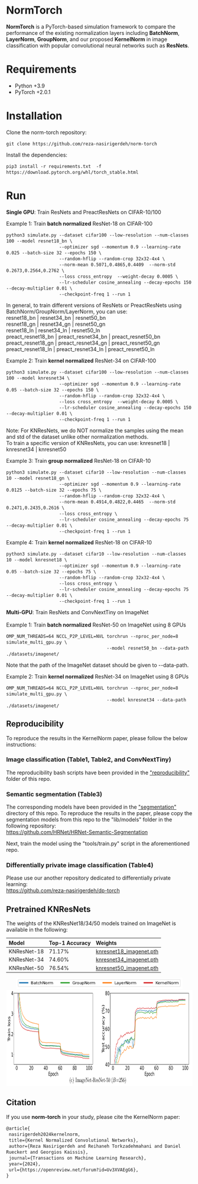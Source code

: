 # NormTorch
**NormTorch** is a PyTorch-based simulation framework to compare the performance of the existing 
normalization layers including **BatchNorm**, **LayerNorm**, **GroupNorm**, and our proposed **KernelNorm** in
image classification with popular convolutional neural networks such as **ResNets**.

# Requirements
- Python +3.9
- PyTorch +2.0.1

# Installation
Clone the norm-torch repository:
```
git clone https://github.com/reza-nasirigerdeh/norm-torch
```
Install the dependencies:
```
pip3 install -r requirements.txt  -f https://download.pytorch.org/whl/torch_stable.html
```

# Run
**Single GPU**: Train ResNets and PreactResNets on CIFAR-10/100 

Example 1: Train **batch normalized** ResNet-18 on CIFAR-100
```
python3 simulate.py --dataset cifar100 --low-resolution --num-classes 100 --model resnet18_bn \
                    --optimizer sgd --momentum 0.9 --learning-rate 0.025 --batch-size 32 --epochs 150 \
                    --random-hflip --random-crop 32x32-4x4 \
                    --norm-mean 0.5071,0.4865,0.4409  --norm-std 0.2673,0.2564,0.2762 \
                    --loss cross_entropy  --weight-decay 0.0005 \
                    --lr-scheduler cosine_annealing --decay-epochs 150 --decay-multiplier 0.01 \
                    --checkpoint-freq 1 --run 1
```
In general, to train different versions of ResNets or PreactResNets using BatchNorm/GroupNorm/LayerNorm, you can use: </br>
resnet18_bn | resnet34_bn | resnet50_bn </br>
resnet18_gn | resnet34_gn | resnet50_gn </br>
resnet18_ln | resnet34_ln | resnet50_ln </br>
preact_resnet18_bn | preact_resnet34_bn | preact_resnet50_bn </br>
preact_resnet18_gn | preact_resnet34_gn | preact_resnet50_gn </br>
preact_resnet18_ln | preact_resnet34_ln | preact_resnet50_ln </br>

Example 2: Train **kernel normalized** ResNet-34 on CIFAR-100
```
python3 simulate.py --dataset cifar100 --low-resolution --num-classes 100 --model knresnet34 \
                    --optimizer sgd --momentum 0.9 --learning-rate 0.05 --batch-size 32 --epochs 150 \
                    --random-hflip --random-crop 32x32-4x4 \
                    --loss cross_entropy  --weight-decay 0.0005 \
                    --lr-scheduler cosine_annealing --decay-epochs 150 --decay-multiplier 0.01 \
                    --checkpoint-freq 1 --run 1
```
Note: For KNResNets, we do NOT normalize the samples using the mean and std of the dataset unlike other normalization methods. </br>
To train a specific version of KNResNets, you can use: knresnet18 | knresnet34 | knresnet50 

Example 3: Train **group normalized** ResNet-18 on CIFAR-10
```
python3 simulate.py --dataset cifar10 --low-resolution --num-classes 10 --model resnet18_gn \
                    --optimizer sgd --momentum 0.9 --learning-rate 0.0125 --batch-size 32 --epochs 75 \
                    --random-hflip --random-crop 32x32-4x4 \
                    --norm-mean 0.4914,0.4822,0.4465  --norm-std 0.2471,0.2435,0.2616 \
                    --loss cross_entropy \
                    --lr-scheduler cosine_annealing --decay-epochs 75 --decay-multiplier 0.01 \
                    --checkpoint-freq 1 --run 1
```

Example 4: Train **kernel normalized** ResNet-18 on CIFAR-10
```
python3 simulate.py --dataset cifar10 --low-resolution --num-classes 10 --model knresnet18 \
                    --optimizer sgd --momentum 0.9 --learning-rate 0.05 --batch-size 32 --epochs 75 \
                    --random-hflip --random-crop 32x32-4x4 \
                    --loss cross_entropy \
                    --lr-scheduler cosine_annealing --decay-epochs 75 --decay-multiplier 0.01 \
                    --checkpoint-freq 1 --run 1
```

**Multi-GPU**: Train ResNets and ConvNextTiny on ImageNet <br /> <br />
Example 1: Train **batch normalized** ResNet-50 on ImageNet using 8 GPUs
```
OMP_NUM_THREADS=64 NCCL_P2P_LEVEL=NVL torchrun --nproc_per_node=8 simulate_multi_gpu.py \
                                      --model resnet50_bn --data-path ./datasets/imagenet/
```
Note that the path of the ImageNet dataset should be given to --data-path. <br />

Example 2: Train **kernel normalized** ResNet-34 on ImageNet using 8 GPUs
```
OMP_NUM_THREADS=64 NCCL_P2P_LEVEL=NVL torchrun --nproc_per_node=8 simulate_multi_gpu.py \
                                      --model knresnet34 --data-path ./datasets/imagenet/
```

## Reproducibility
To reproduce the results in the KernelNorm paper, please follow the below instructions: </br >
### Image classification (Table1, Table2, and ConvNextTiny)
The reproducibility bash scripts have been provided in the ["reproducibility"](reproducibility) folder of this repo.

### Semantic segmentation (Table3)
The corresponding models have been provided in the ["segmentation"](models/segmentation) directory of this repo.
To reproduce the results in the paper, please copy the segmentation models from this repo to the "lib/models" folder in the following repository: </br >
https://github.com/HRNet/HRNet-Semantic-Segmentation

Next, train the model using the "tools/train.py" script in the aforementioned repo. 

### Differentially private image classification (Table4)
Please use our another repository dedicated to differentially private learning: </br >
https://github.com/reza-nasirigerdeh/dp-torch

## Pretrained KNResNets
The weights of the KNResNet18/34/50 models trained on ImageNet is available in the following: </br >

| Model                    | Top-1 Accuracy | Weights                                                                                                       |
|:-------------------------|:---------------|:--------------------------------------------------------------------------------------------------------------|
| KNResNet-18             | 71.17%         | [knresnet18_imagenet.pth](https://drive.google.com/file/d/1oU4IGxErW4l-oqY6vn8V1DL0dBMt1KUO/view?usp=sharing) |
| KNResNet-34             | 74.60%         | [knresnet34_imagenet.pth](https://drive.google.com/file/d/1dn1O_JHcAP_6gQgvSe5ojV_WzDOB7Lvk/view?usp=sharing) |
| KNResNet-50             | 76.54%         | [knresnet50_imagenet.pth](https://drive.google.com/file/d/1CSP4HQTQWaR0q2Pdf4GyPfMj6TDE6E2J/view?usp=sharing)                                                                                       |


<p align="center">
<img src="imgs/legend.png" width="450" height="30">
<img src="imgs/knresnet50-imagenet.png" width="801" height="260">
</p>

## Citation
If you use **norm-torch** in your study, please cite the KernelNorm paper: <br />
   ```
@article{
    nasirigerdeh2024kernelnorm,
    title={Kernel Normalized Convolutional Networks},
    author={Reza Nasirigerdeh and Reihaneh Torkzadehmahani and Daniel Rueckert and Georgios Kaissis},
    journal={Transactions on Machine Learning Research},
    year={2024},
    url={https://openreview.net/forum?id=Uv3XVAEgG6},
}
   ```